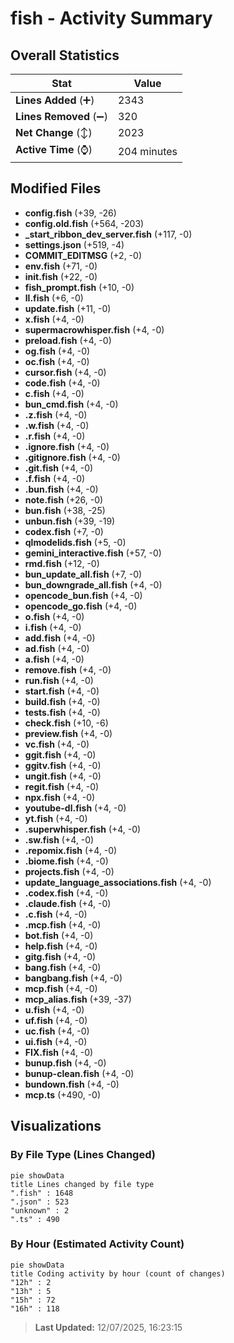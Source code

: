 # fish - Activity Summary 

## Overall Statistics

| Stat                   | Value                                                             |
| ---------------------- | ----------------------------------------------------------------- |
| **Lines Added** (➕)   | 2343                                          |
| **Lines Removed** (➖) | 320                                        |
| **Net Change** (↕)    | 2023                |
| **Active Time** (⌚)   | 204 minutes |


## Modified Files
- **config.fish** (+39, -26)
- **config.old.fish** (+564, -203)
- **_start_ribbon_dev_server.fish** (+117, -0)
- **settings.json** (+519, -4)
- **COMMIT_EDITMSG** (+2, -0)
- **env.fish** (+71, -0)
- **init.fish** (+22, -0)
- **fish_prompt.fish** (+10, -0)
- **ll.fish** (+6, -0)
- **update.fish** (+11, -0)
- **x.fish** (+4, -0)
- **supermacrowhisper.fish** (+4, -0)
- **preload.fish** (+4, -0)
- **og.fish** (+4, -0)
- **oc.fish** (+4, -0)
- **cursor.fish** (+4, -0)
- **code.fish** (+4, -0)
- **c.fish** (+4, -0)
- **bun_cmd.fish** (+4, -0)
- **.z.fish** (+4, -0)
- **.w.fish** (+4, -0)
- **.r.fish** (+4, -0)
- **.ignore.fish** (+4, -0)
- **.gitignore.fish** (+4, -0)
- **.git.fish** (+4, -0)
- **.f.fish** (+4, -0)
- **.bun.fish** (+4, -0)
- **note.fish** (+26, -0)
- **bun.fish** (+38, -25)
- **unbun.fish** (+39, -19)
- **codex.fish** (+7, -0)
- **qlmodelids.fish** (+5, -0)
- **gemini_interactive.fish** (+57, -0)
- **rmd.fish** (+12, -0)
- **bun_update_all.fish** (+7, -0)
- **bun_downgrade_all.fish** (+4, -0)
- **opencode_bun.fish** (+4, -0)
- **opencode_go.fish** (+4, -0)
- **o.fish** (+4, -0)
- **i.fish** (+4, -0)
- **add.fish** (+4, -0)
- **ad.fish** (+4, -0)
- **a.fish** (+4, -0)
- **remove.fish** (+4, -0)
- **run.fish** (+4, -0)
- **start.fish** (+4, -0)
- **build.fish** (+4, -0)
- **tests.fish** (+4, -0)
- **check.fish** (+10, -6)
- **preview.fish** (+4, -0)
- **vc.fish** (+4, -0)
- **ggit.fish** (+4, -0)
- **ggitv.fish** (+4, -0)
- **ungit.fish** (+4, -0)
- **regit.fish** (+4, -0)
- **npx.fish** (+4, -0)
- **youtube-dl.fish** (+4, -0)
- **yt.fish** (+4, -0)
- **.superwhisper.fish** (+4, -0)
- **.sw.fish** (+4, -0)
- **.repomix.fish** (+4, -0)
- **.biome.fish** (+4, -0)
- **projects.fish** (+4, -0)
- **update_language_associations.fish** (+4, -0)
- **.codex.fish** (+4, -0)
- **.claude.fish** (+4, -0)
- **.c.fish** (+4, -0)
- **.mcp.fish** (+4, -0)
- **bot.fish** (+4, -0)
- **help.fish** (+4, -0)
- **gitg.fish** (+4, -0)
- **bang.fish** (+4, -0)
- **bangbang.fish** (+4, -0)
- **mcp.fish** (+4, -0)
- **mcp_alias.fish** (+39, -37)
- **u.fish** (+4, -0)
- **uf.fish** (+4, -0)
- **uc.fish** (+4, -0)
- **ui.fish** (+4, -0)
- **FIX.fish** (+4, -0)
- **bunup.fish** (+4, -0)
- **bunup-clean.fish** (+4, -0)
- **bundown.fish** (+4, -0)
- **mcp.ts** (+490, -0)

## Visualizations

### By File Type (Lines Changed)

```mermaid
pie showData
title Lines changed by file type
".fish" : 1648
".json" : 523
"unknown" : 2
".ts" : 490
```

### By Hour (Estimated Activity Count)

```mermaid
pie showData
title Coding activity by hour (count of changes)
"12h" : 2
"13h" : 5
"15h" : 72
"16h" : 118
```


> **Last Updated:** 12/07/2025, 16:23:15